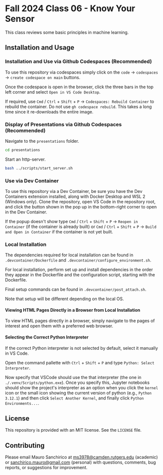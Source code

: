# Fall 2024 Class 06 - Know Your Sensor

This class reviews some basic principles in machine learning.

## Installation and Usage

### Installation and Use via Github Codespaces (Recommended)

To use this repository via codespaces simply click on the `code` &rarr; `codespaces` &rarr; `create codespace on main` buttons.

Once the codespace is open in the browser, click the three bars in the top left corner and select `Open in VS Code Desktop`.

If required, use `Cmd` / `Ctrl` + `Shift` + `P` &rarr; `Codespaces: Rebuild Container` to rebuild the container. Do not use `gh codespace rebuild`. This takes a long time since it re-downloads the entire image.

### Display of Presentations via Github Codespaces (Recommended)

Navigate to the `presentations` folder.

```bash
cd presentations
```

Start an http-server.

```bash
bash ../scripts/start_server.sh
```
### Use via Dev Container

To use this repository via a Dev Container, be sure you have the Dev Containers extension installed, along with Docker Desktop and WSL 2 (Windows only). Clone the repository, open VS Code in the repository root, and click the button shown in the pop up in the bottom-right corner to open in the Dev Container.

If the popup doesn't show type `Cmd` / `Ctrl` + `Shift` + `P` &rarr; `Reopen in Container` (if the container is already built) or `Cmd` / `Ctrl` + `Shift` + `P` &rarr; `Build and Open in Container` if the container is not yet built.

### Local Installation

The dependencies required for local installation can be found in `.devcontainer/Dockerfile` and `.devcontainer/configure_environment.sh`.

For local installation, perform set up and install dependencies in the order they appear in the Dockerfile and the configuration script, starting with the Dockerfile.

Final setup commands can be found in `.devcontainer/post_attach.sh`.

Note that setup will be different depending on the local OS.

#### Viewing HTML Pages Directly in a Browser from Local Installation

To view HTML pages directly in a browser, simply navigate to the pages of interest and open them with a preferred web browser.

#### Selecting the Correct Python Interpreter

If the correct Python interpreter is not selected by default, select it manually in VS Code.

Open the command pallette with `Ctrl` + `Shift` + `P` and type `Python: Select Interpreter`.

Now specify that VSCode should use the that interpreter (the one in `./.venv/Scripts/python.exe`). Once you specify this, Jupyter notebooks should show the project's interpreter as an option when you click the `kernel` icon or the small icon showing the current version of python (e.g., `Python 3.12.1`) and then click `Select Another Kernel`, and finally click `Python Environments...`.

## License

This repository is provided with an MIT license. See the `LICENSE` file.

## Contributing

Please email Mauro Sanchirico at ms3978@camden.rutgers.edu (academic) or sanchirico.mauro@gmail.com (personal) with questions, comments, bug reports, or suggestions for improvement.

